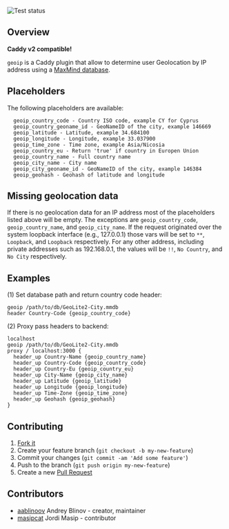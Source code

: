 ![Test status](https://github.com/vinissimus/caddy-geoip/workflows/Test/badge.svg)

## Overview

**Caddy v2 compatible!**

`geoip` is a Caddy plugin that allow to determine
user Geolocation by IP address using a
[MaxMind database](https://www.maxmind.com/en/geoip2-services-and-databases).

## Placeholders

The following placeholders are available:

```
  geoip_country_code - Country ISO code, example CY for Cyprus
  geoip_country_geoname_id - GeoNameID of the city, example 146669
  geoip_latitude - Latitude, example 34.684100
  geoip_longitude - Longitude, example 33.037900
  geoip_time_zone - Time zone, example Asia/Nicosia
  geoip_country_eu - Return 'true' if country in Europen Union
  geoip_country_name - Full country name
  geoip_city_name - City name
  geoip_city_geoname_id - GeoNameID of the city, example 146384
  geoip_geohash - Geohash of latitude and longitude
```

## Missing geolocation data

If there is no geolocation data for an IP address most of the placeholders
listed above will be empty. The exceptions are `geoip_country_code`,
`geoip_country_name`, and `geoip_city_name`. If the request originated over
the system loopback interface (e.g., 127.0.0.1) those vars will be set
to `**`, `Loopback`, and `Loopback` respectively. For any other address,
including private addresses such as 192.168.0.1, the values will be `!!`,
`No Country`, and `No City` respectively.

## Examples

(1) Set database path and return country code header:

```
geoip /path/to/db/GeoLite2-City.mmdb
header Country-Code {geoip_country_code}
```

(2) Proxy pass headers to backend:

```
localhost
geoip /path/to/db/GeoLite2-City.mmdb
proxy / localhost:3000 {
  header_up Country-Name {geoip_country_name}
  header_up Country-Code {geoip_country_code}
  header_up Country-Eu {geoip_country_eu}
  header_up City-Name {geoip_city_name}
  header_up Latitude {geoip_latitude}
  header_up Longitude {geoip_longitude}
  header_up Time-Zone {geoip_time_zone}
  header_up Geohash {geoip_geohash}
}
```

## Contributing

1. [Fork it](https://github.com/vinissimus/caddy-geoip/fork)
2. Create your feature branch (`git checkout -b my-new-feature`)
3. Commit your changes (`git commit -am 'Add some feature'`)
4. Push to the branch (`git push origin my-new-feature`)
5. Create a new [Pull Request](https://github.com/vinissimus/caddy-geoip/pulls)

## Contributors

- [aablinoov](https://github.com/aablinov) Andrey Blinov - creator, maintainer
- [masipcat](https://github.com/masipcat) Jordi Masip - contributor
